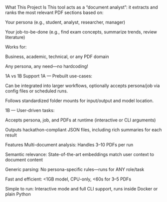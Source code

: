 What This Project Is
This tool acts as a “document analyst”: it extracts and ranks the most relevant PDF sections based on:

Your persona (e.g., student, analyst, researcher, manager)

Your job-to-be-done (e.g., find exam concepts, summarize trends, review literature)

Works for:

Business, academic, technical, or any PDF domain

Any persona, any need—no hardcoding!

1A vs 1B Support
1A — Prebuilt use-cases:

Can be integrated into larger workflows, optionally accepts persona/job via config files or scheduled runs.

Follows standardized folder mounts for input/output and model location.

1B — User-driven tasks:

Accepts persona, job, and PDFs at runtime (interactive or CLI arguments)

Outputs hackathon-compliant JSON files, including rich summaries for each result

Features
Multi-document analysis: Handles 3–10 PDFs per run

Semantic relevance: State-of-the-art embeddings match user context to document content

Generic parsing: No persona-specific rules—runs for ANY role/task

Fast and efficient: <1GB model, CPU-only, <60s for 3–5 PDFs

Simple to run: Interactive mode and full CLI support, runs inside Docker or plain Python
